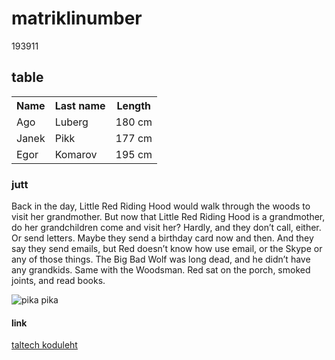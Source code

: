 <html>
<body>

<h1>matriklinumber</h1>
<p>193911</p>


<h2>table</h2>

<table style="width:130%">
  <tr>
    <th>Name</th>
    <th>Last name</th> 
    <th>Length</th>
  </tr>
  <tr>
    <td>Ago</td>
    <td>Luberg</td>
    <td>180 cm</td>
  </tr>
  <tr>
    <td>Janek</td>
    <td>Pikk</td>
    <td>177 cm</td>
  </tr>
    <tr>
    <td>Egor</td>
    <td>Komarov</td>
    <td>195 cm</td>
  </tr>
</table>
<h3>jutt</h3>
<p>Back in the day, Little Red Riding Hood would walk through the woods to visit her grandmother.
But now that Little Red Riding Hood is a grandmother, do her grandchildren come and visit her?
Hardly, and they don’t call, either. Or send letters.
Maybe they send a birthday card now and then. And they say they send emails, but Red doesn’t know how use email, or the Skype or any of those things.
The Big Bad Wolf was long dead, and he didn’t have any grandkids.
Same with the Woodsman.
Red sat on the porch, smoked joints, and read books.</p>
<img src="https://leonardo.osnova.io/a52f9fb4-c017-dc22-c280-22beed1c756a/-/scale_crop/600x437/center/-/format/webp/" alt="pika pika">
<h4>link</h4>
<a href="https://www.ttu.ee/"> taltech koduleht </a>
</body>
</html>
